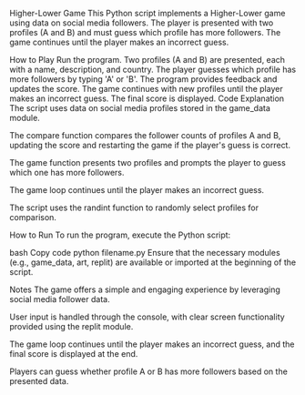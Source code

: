 Higher-Lower Game
This Python script implements a Higher-Lower game using data on social
media followers. The player is presented with two profiles (A and B) and
must guess which profile has more followers. The game continues until the
player makes an incorrect guess.

How to Play
Run the program.
Two profiles (A and B) are presented, each with a name, description, 
and country.
The player guesses which profile has more followers by typing 'A' or 'B'.
The program provides feedback and updates the score.
The game continues with new profiles until the player makes an incorrect
guess.
The final score is displayed.
Code Explanation
The script uses data on social media profiles stored in the game_data
module.

The compare function compares the follower counts of profiles A and B,
updating the score and restarting the game if the player's guess is correct.

The game function presents two profiles and prompts the player to guess
which one has more followers.

The game loop continues until the player makes an incorrect guess.

The script uses the randint function to randomly select profiles for 
comparison.

How to Run
To run the program, execute the Python script:

bash
Copy code
python filename.py
Ensure that the necessary modules (e.g., game_data, art, replit) are
available or imported at the beginning of the script.

Notes
The game offers a simple and engaging experience by leveraging social 
media follower data.

User input is handled through the console, with clear screen functionality
provided using the replit module.

The game loop continues until the player makes an incorrect guess, and 
the final score is displayed at the end.

Players can guess whether profile A or B has more followers based on 
the presented data.
